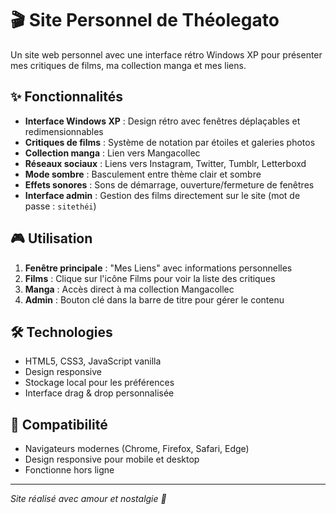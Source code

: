 # 🎬 Site Personnel de Théolegato

Un site web personnel avec une interface rétro Windows XP pour présenter mes critiques de films, ma collection manga et mes liens.

## ✨ Fonctionnalités

- **Interface Windows XP** : Design rétro avec fenêtres déplaçables et redimensionnables
- **Critiques de films** : Système de notation par étoiles et galeries photos
- **Collection manga** : Lien vers Mangacollec
- **Réseaux sociaux** : Liens vers Instagram, Twitter, Tumblr, Letterboxd
- **Mode sombre** : Basculement entre thème clair et sombre
- **Effets sonores** : Sons de démarrage, ouverture/fermeture de fenêtres
- **Interface admin** : Gestion des films directement sur le site (mot de passe : `sitethéi`)

## 🎮 Utilisation

1. **Fenêtre principale** : "Mes Liens" avec informations personnelles
2. **Films** : Clique sur l'icône Films pour voir la liste des critiques
3. **Manga** : Accès direct à ma collection Mangacollec
4. **Admin** : Bouton clé dans la barre de titre pour gérer le contenu

## 🛠️ Technologies

- HTML5, CSS3, JavaScript vanilla
- Design responsive
- Stockage local pour les préférences
- Interface drag & drop personnalisée

## 📱 Compatibilité

- Navigateurs modernes (Chrome, Firefox, Safari, Edge)
- Design responsive pour mobile et desktop
- Fonctionne hors ligne

---

*Site réalisé avec amour et nostalgie 💾*


